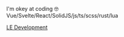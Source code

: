 I'm okey at coding 🤓 <br> 
Vue/Svelte/React/SolidJS/js/ts/scss/rust/lua

[LE Development](https://www.le-development.com/) <br> 

<!--
**ST4LTH/ST4LTH** is a ✨ _special_ ✨ repository because its `README.md` (this file) appears on your GitHub profile.

Here are some ideas to get you started:

- 🔭 I’m currently working on ...
- 🌱 I’m currently learning ...
- 👯 I’m looking to collaborate on ...
- 🤔 I’m looking for help with ...
- 💬 Ask me about ...
- 📫 How to reach me: ...
- 😄 Pronouns: ...
- ⚡ Fun fact: ...
-->
